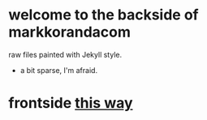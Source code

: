 # welcome to the backside of markkorandacom

raw files painted with Jekyll style.
- a bit sparse, I'm afraid.

# frontside [this way](markkoranda.com)
